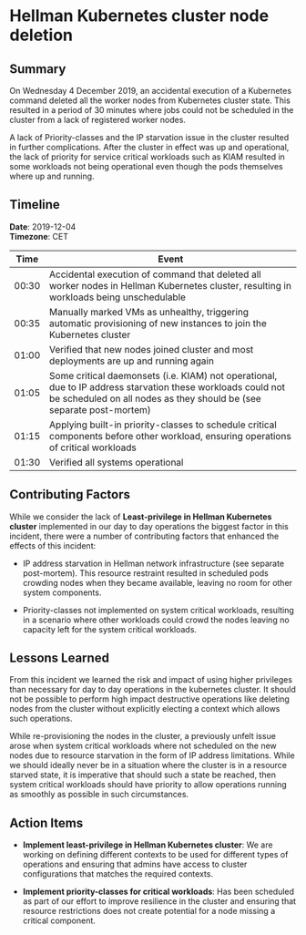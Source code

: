 # Hellman Kubernetes cluster node deletion

## Summary

On Wednesday 4 December 2019, an accidental execution of a Kubernetes command deleted all the worker nodes from Kubernetes cluster state. This resulted in a period of 30 minutes where jobs could not be scheduled in the cluster from a lack of registered worker nodes.

A lack of Priority-classes and the IP starvation issue in the cluster resulted in further complications. After the cluster in effect was up and operational, the lack of priority for service critical workloads such as KIAM resulted in some workloads not being operational even though the pods themselves where up and running.

## Timeline

**Date**: 2019-12-04  
**Timezone**: CET  

| Time | Event |
| :---: | --- |
| 00:30 | Accidental execution of command that deleted all worker nodes in Hellman Kubernetes cluster, resulting in workloads being unschedulable |
| 00:35 | Manually marked VMs as unhealthy, triggering automatic provisioning of new instances to join the Kubernetes cluster |
| 01:00 | Verified that new nodes joined cluster and most deployments are up and running again |
| 01:05 | Some critical daemonsets (i.e. KIAM) not operational, due to IP address starvation these workloads could not be scheduled on all nodes as they should be (see separate post-mortem) |
| 01:15 | Applying built-in priority-classes to schedule critical components before other workload, ensuring operations of critical workloads |
| 01:30 | Verified all systems operational |

## Contributing Factors

While we consider the lack of **Least-privilege in Hellman Kubernetes cluster** implemented in our day to day operations the biggest factor in this incident, there were a number of contributing factors that enhanced the effects of this incident:

- IP address starvation in Hellman network infrastructure (see separate post-mortem). This resource restraint resulted in scheduled pods crowding nodes when they became available, leaving no room for other system components.

- Priority-classes not implemented on system critical workloads, resulting in a scenario where other workloads could crowd the nodes leaving no capacity left for the system critical workloads.

## Lessons Learned

From this incident we learned the risk and impact of using higher privileges than necessary for day to day operations in the kubernetes cluster. It should not be possible to perform high impact destructive operations like deleting nodes from the cluster without explicitly electing a context which allows such operations.

While re-provisioning the nodes in the cluster, a previously unfelt issue arose when system critical workloads where not scheduled on the new nodes due to resource starvation in the form of IP address limitations. While we should ideally never be in a situation where the cluster is in a resource starved state, it is imperative that should such a state be reached, then system critical workloads should have priority to allow operations running as smoothly as possible in such circumstances. 

## Action Items

- **Implement least-privilege in Hellman Kubernetes cluster**: We are working on defining different contexts to be used for different types of operations and ensuring that admins have access to cluster configurations that matches the required contexts.

- **Implement priority-classes for critical workloads**: Has been scheduled as part of our effort to improve resilience in the cluster and ensuring that resource restrictions does not create potential for a node missing a critical component.